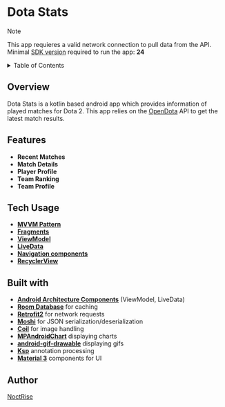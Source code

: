 


# Dota Stats

  

>[!NOTE] 
>This app requieres a valid network connection to pull data from the API.<br>Minimal [SDK version](https://apilevels.com) required to run the app: **24**

  
<!-- TABLE OF CONTENTS -->
<details>
  <summary>Table of Contents</summary>
  <ol>
    <li>
      <a href="#overview">Overview</a></li>
    <li><a href="#features">Features</a></li>
    <li><a href="#usage">Tech Usage</a></li>
    <li><a href="#built-with">Built with</a></li>
    <li><a href="#author">Author</a></li>
  </ol>
</details>



## Overview

  

Dota Stats is a kotlin based android app which provides information of played matches for Dota 2. This app relies on the [OpenDota](https://www.opendota.com/) API
to get the latest match results.

## Features
- **Recent Matches**
- **Match Details**
- **Player Profile**
- **Team Ranking**
- **Team Profile**

## Tech Usage
- **[MVVM Pattern](https://www.geeksforgeeks.org/mvvm-model-view-viewmodel-architecture-pattern-in-android/)**
- **[Fragments](https://developer.android.com/guide/fragments)**
- **[ViewModel](https://developer.android.com/topic/libraries/architecture/viewmodel)**
- **[LiveData](https://developer.android.com/topic/libraries/architecture/livedata)**
- **[Navigation components](https://developer.android.com/guide/navigation/get-started)**
- **[RecyclerView](https://developer.android.com/reference/androidx/recyclerview/widget/RecyclerView)** 


## Built with
- **[Android Architecture Components](https://developer.android.com/topic/architecture)** (ViewModel, LiveData)
- **[Room Database](https://developer.android.com/training/data-storage/room)** for caching
- **[Retrofit2](https://github.com/square/retrofit)** for network requests
- **[Moshi](https://github.com/square/moshi)** for JSON serialization/deserialization
- **[Coil](https://github.com/coil-kt/coil)** for image handling
- **[MPAndroidChart](https://github.com/PhilJay/MPAndroidChart)** displaying charts
- **[android-gif-drawable](https://github.com/koral--/android-gif-drawable)** displaying gifs
- **[Ksp](https://github.com/google/ksp)** annotation processing 
- **[Material 3](https://m3.material.io)** components for UI


## Author
[NoctRise](https://github.com/noctRise/)



